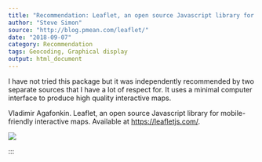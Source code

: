 ```yaml
---
title: "Recommendation: Leaflet, an open source Javascript library for mobile-friendly interactive maps"
author: "Steve Simon"
source: "http://blog.pmean.com/leaflet/"
date: "2018-09-07"
category: Recommendation
tags: Geocoding, Graphical display
output: html_document
---
```


I have not tried this package but it was independently recommended by
two separate sources that I have a lot of respect for. It uses a minimal
computer interface to produce high quality interactive
maps.

<!---More--->

Vladimir Agafonkin. Leaflet, an open source Javascript library for
mobile-friendly interactive maps. Available at <https://leafletjs.com/>.

![](../../../images/leaflet01.png)


:::

